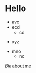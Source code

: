 # Hello
+ avc
+ ecd
  + cd 
* xyz
- mno
    - no 

 *Bie*
 <a href="https://bie-persona-iluminada.github.io/">about me</a>
